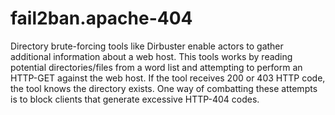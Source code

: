 # fail2ban.apache-404

Directory brute-forcing tools like Dirbuster enable actors to gather additional information about a web host. This tools works by reading potential directories/files from a word list and attempting to perform an HTTP-GET against the web host. If the tool receives 200 or 403 HTTP code, the tool knows the directory exists. One way of combatting these attempts is to block clients that generate excessive HTTP-404 codes.
